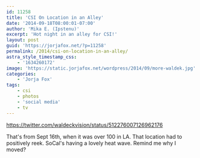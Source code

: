 ```yaml
---
id: 11258
title: 'CSI On Location in an Alley'
date: '2014-09-18T08:00:01-07:00'
author: 'Mika E. (Ipstenu)'
excerpt: 'Hot night in an alley for CSI!'
layout: post
guid: 'https://jorjafox.net/?p=11258'
permalink: /2014/csi-on-location-in-an-alley/
astra_style_timestamp_css:
    - '1634260172'
image: 'https://static.jorjafox.net/wordpress/2014/09/more-waldek.jpg'
categories:
    - 'Jorja Fox'
tags:
    - csi
    - photos
    - 'social media'
    - tv
---
```


https://twitter.com/waldeckvision/status/512276007126962176

That's from Sept 16th, when it was over 100 in LA. That location had to positively reek. SoCal's having a lovely heat wave. Remind me why I moved?